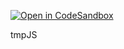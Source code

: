 [![Open in CodeSandbox](https://img.shields.io/badge/Open%20in-CodeSandbox-blue?style=flat-square&logo=codesandbox)](https://github.com/pon79/tmpJS/blob/develop/index.js)

tmpJS

